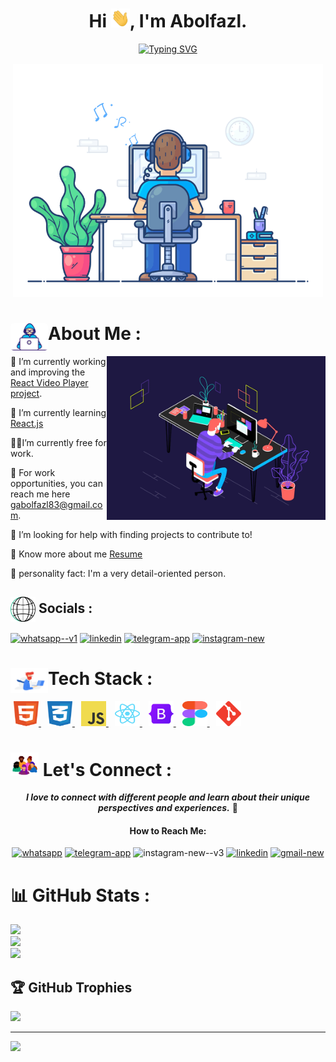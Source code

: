 <h1 align="center">Hi <img width="30" height="30" src="./assets/hi.gif">, I'm Abolfazl.</h1>

<p align='center' style='margin: 16px 4px 8px;'>
<a href="https://git.io/typing-svg"><img src="https://readme-typing-svg.demolab.com?font=Fira+Code&duration=3500&pause=500&color=B1B1B1&center=true&vCenter=true&multiline=true&width=460&height=100&lines=Welcome+to+my+GitHub+Page.;I'm+a+Hard-Worker+Front-end+Developer." alt="Typing SVG" /></a>
</p>

<p align='center' style='margin: 16px 4px 8px;'>
    <img width="500" src="./assets/coding-with-music.gif" alt="working developer">
</p>

# <img align="left" style=" border-radius: 5px" width="60" src="./assets/Developer.gif"> About Me :

<img align="right" width="350" src="./assets/purple-dev.gif">

🔭 I’m currently working and improving the <a href="https://github.com/iabolfazl83/React-Video-Player">React Video Player project</a>.<br>

🌱 I’m currently learning <a href="https://react.dev/">React.js</a><br>

👨‍💻I’m currently free for work.<br>

🤝 For work opportunities, you can reach me here <a href="mailto:gabolfazl83@gmail.com">gabolfazl83@gmail.com</a>.<br>

🍂 I’m looking for help with finding projects to contribute to!<br>

📄 Know more about me <a href="https://drive.google.com/file/d/1PiuZJ3MuNE49JMMCDlKdRZu17Lh-XiAV/view?usp=sharing">
Resume</a> <br>

🔎 personality fact: I'm a very detail-oriented person.
<br>

## <img align="center" width="40" src="./assets/computer-3535.gif"> Socials :

<a href="http://wa.me/+989335403596"><img width="40" height="40" src="https://img.icons8.com/color/48/whatsapp--v1.png" alt="whatsapp--v1"/></a>
<a href="https://www.linkedin.com/in/abolfazlabbaspour/"><img width="40" height="40" src="https://img.icons8.com/fluency/48/linkedin.png" alt="linkedin"/></a>
<a href="https://t.me/thepaleemperor"><img width="40" height="40" src="https://img.icons8.com/fluency/48/telegram-app.png" alt="telegram-app"/></a>
<a href="https://www.instagram.com/iabolfazl8338"><img width="40" height="40" src="https://img.icons8.com/fluency/48/instagram-new.png" alt="instagram-new"/></a>

# <img align="left" width="60" src="./assets/dataflow-hero.gif"> Tech Stack :

[//]: # (![JavaScript]&#40;https://img.shields.io/badge/javascript-%23323330.svg?style=for-the-badge&logo=javascript&logoColor=%23F7DF1E&#41; ![HTML5]&#40;https://img.shields.io/badge/html5-%23E34F26.svg?style=for-the-badge&logo=html5&logoColor=white&#41; ![CSS3]&#40;https://img.shields.io/badge/css3-%231572B6.svg?style=for-the-badge&logo=css3&logoColor=white&#41; ![Bootstrap]&#40;https://img.shields.io/badge/bootstrap-%23563D7C.svg?style=for-the-badge&logo=bootstrap&logoColor=white&#41; ![React]&#40;https://img.shields.io/badge/react-%2320232a.svg?style=for-the-badge&logo=react&logoColor=%2361DAFB&#41; ![SASS]&#40;https://img.shields.io/badge/SASS-hotpink.svg?style=for-the-badge&logo=SASS&logoColor=white&#41; 	![Figma]&#40;https://img.shields.io/badge/figma-%23F24E1E.svg?style=for-the-badge&logo=figma&logoColor=white&#41;)
<a style="margin: 0 5px" href="https://developer.mozilla.org/en-US/docs/Web/HTML" target="_blank">
	<img height="40" width="40" src="./assets/html.svg" alt="html">
</a>
 <a style="margin: 0 5px" href="https://developer.mozilla.org/en-US/docs/Web/CSS" target="_blank">
	<img height="40" width="40" src="./assets/css.svg" alt="css">
</a>
<a style="margin: 0 5px" href="https://developer.mozilla.org/en-US/docs/Web/JavaScript" target="_blank">
	<img height="40" width="40" src="./assets/javascript.svg" alt="javascript">
</a>
<a style="margin: 0 5px" href="https://reactjs.org" target="_blank">
	<img height="40" width="40" src="./assets/react.svg" alt="react">
</a>
<a style="margin: 0 5px" href="https://getbootstrap.com" target="_blank">
	<img height="40" width="40" src="./assets/bootstrap-colored.svg" alt="bootstrap">
</a>
<a style="margin: 0 5px" href="https://figma.com" target="_blank">
	<img height="40" width="40" src="./assets/figma.svg" alt="figma">
</a>
<a style="margin: 0 5px" href="https://git-scm.com/" target="_blank">
	<img src="./assets/git.svg" width="40" height="40" alt="git">
</a>

# <img width="45" src="./assets/lets-connect.gif"> Let's Connect :

<p align="center">
<em> <b>I love to connect with different people and learn about their unique perspectives and experiences.</b></em> 🙂
</p>
<h4 align="center">How to Reach Me:</h4>
<p align="center">
<a href="http://wa.me/+989335403596"><img width="50" height="50" src="https://img.icons8.com/clouds/100/whatsapp.png" alt="whatsapp"/></a> 
<a href="https://t.me/thepaleemperor"><img width="50" height="50" src="https://img.icons8.com/clouds/100/telegram-app.png" alt="telegram-app"/></a>
<a><img width="50" height="50" src="https://img.icons8.com/clouds/100/instagram-new--v3.png" alt="instagram-new--v3"/></a>
<a href="https://www.linkedin.com/in/abolfazlabbaspour/"><img width="50" height="50" src="https://img.icons8.com/clouds/100/linkedin.png" alt="linkedin"/></a>
<a href="mailto:gabolfazl83@gmail.com"><img width="50" height="50" src="https://img.icons8.com/clouds/100/gmail-new.png" alt="gmail-new"/></a>
</p>

# 📊 GitHub Stats :

![](https://github-readme-stats.vercel.app/api?username=iabolfazl83&theme=dracula&hide_border=false&include_all_commits=true&count_private=true)<br/>
![](https://github-readme-streak-stats.herokuapp.com/?user=iabolfazl83&theme=dracula&hide_border=false)<br/>
![](https://github-readme-stats.vercel.app/api/top-langs/?username=iabolfazl83&theme=dracula&hide_border=false&include_all_commits=true&count_private=true&layout=compact)

## 🏆 GitHub Trophies

![](https://github-profile-trophy.vercel.app/?username=iabolfazl83&theme=radical&no-frame=false&no-bg=false&margin-w=4)

---
[![](https://visitcount.itsvg.in/api?id=iabolfazl83&icon=5&color=0)](https://visitcount.itsvg.in)
